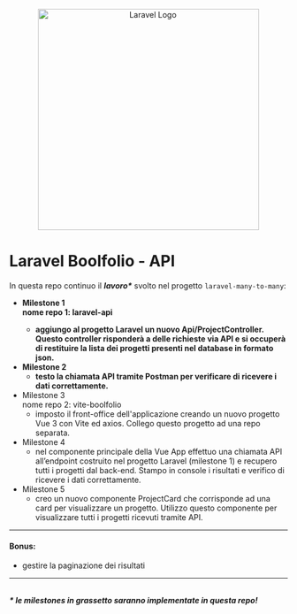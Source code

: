 <p align="center"><a href="https://laravel.com" target="_blank"><img src="https://raw.githubusercontent.com/laravel/art/master/logo-lockup/5%20SVG/2%20CMYK/1%20Full%20Color/laravel-logolockup-cmyk-red.svg" width="400" alt="Laravel Logo"></a></p>

# Laravel Boolfolio - API

In questa repo continuo il <em><strong>lavoro*</strong></em> svolto nel progetto `laravel-many-to-many`:<br>

- <strong>Milestone 1<br>
nome repo 1: laravel-api<br>
    - aggiungo al progetto Laravel un nuovo Api/ProjectController. Questo controller risponderà a delle richieste via API e si occuperà di restituire la lista dei progetti presenti nel database in formato json.
- Milestone 2<br>
    - testo la chiamata API tramite Postman per verificare di ricevere i dati correttamente.</strong>
- Milestone 3<br>
nome repo 2: vite-boolfolio
    - imposto il front-office dell'applicazione creando un nuovo progetto Vue 3 con Vite ed axios. Collego questo progetto ad una repo separata.
- Milestone 4<br>
    - nel componente principale della Vue App effettuo una chiamata API all’endpoint costruito nel progetto Laravel (milestone 1) e recupero tutti i progetti dal back-end. Stampo in console i risultati e verifico di ricevere i dati correttamente.
- Milestone 5<br>
    - creo un nuovo componente ProjectCard che corrisponde ad una card per visualizzare un progetto. Utilizzo questo componente per visualizzare tutti i progetti ricevuti tramite API.

---

#### Bonus:
- gestire la paginazione dei risultati

---
<br>
<em><strong>* le milestones in grassetto saranno implementate in questa repo!</strong></em>


